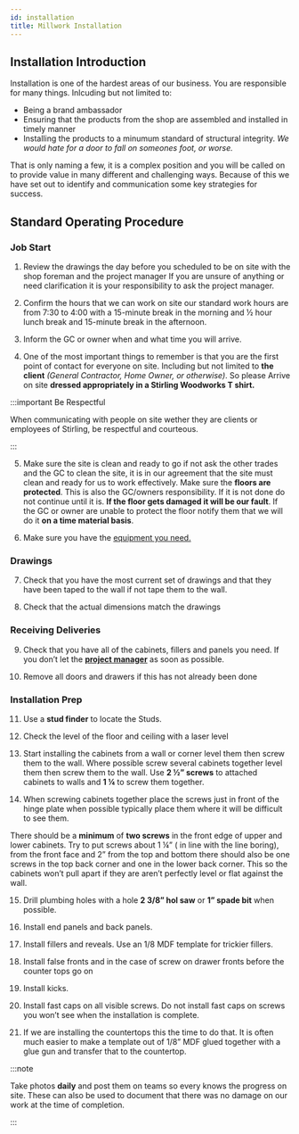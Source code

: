 ```yaml
---
id: installation
title: Millwork Installation
---
```


## Installation Introduction

Installation is one of the hardest areas of our business. You are responsible for many things. Inlcuding but not limited to:

* Being a brand ambassador
* Ensuring that the products from the shop are assembled and installed in timely manner
* Installing the products to a minumum standard of structural integrity. _We would hate for a door to fall on someones foot, or worse._

That is only naming a few, it is a complex position and you will be called on to provide value in many different and challenging ways. Because of this we have set out to identify and communication some key strategies for success. 

## Standard Operating Procedure

### Job Start

1. Review the drawings the day before you scheduled to be on site with the shop foreman and the project manager If you are unsure of anything or need clarification it is your responsibility to ask the project manager.

2. Confirm the hours that we can work on site our standard work hours are from 7:30 to 4:00 with a 15-minute break in the morning and ½ hour lunch break and 15-minute break in the afternoon.

3. Inform the GC or owner when and what time you will arrive. 

4. One of the most important things to remember is that you are the first point of contact for everyone on site. Including but not limited to **the client** _(General Contractor, Home Owner, or otherwise)_. So please Arrive on site **dressed appropriately in a Stirling Woodworks T shirt.**

:::important Be Respectful

When communicating with people on site wether they are clients or employees of Stirling, be respectful and courteous.

:::

5. Make sure the site is clean and ready to go if not ask the other trades and the GC to clean the site, it is in our agreement that the site must clean and ready for us to work effectively. Make sure the **floors are protected**. This is also the GC/owners responsibility. If it is not done do not continue until it is. **If the floor gets damaged it will be our fault**. If the GC or owner are unable to protect the floor notify them that we will do it **on a time material basis**.

6. Make sure you have the [equipment you need.](toollist.md)

### Drawings

7. Check that you have the most current set of drawings and that they have been taped to the wall if not tape them to the wall.

8. Check that the actual dimensions match the drawings 

### Receiving Deliveries

9. Check that you have all of the cabinets, fillers and panels you need. If you don’t let the [**project manager**](mailto:cameron@stirlingwoodworks.com) as soon as possible.

10. Remove all doors and drawers if this has not already been done

### Installation Prep

11. Use a **stud finder** to locate the Studs.

12. Check the level of the floor and ceiling with a laser level

13. Start installing the cabinets from a wall or corner level them then screw them to the wall. Where possible screw several cabinets together level them then screw them to the wall. Use **2 ½” screws** to attached cabinets to walls and **1 ¼** to screw them together.

14. When screwing cabinets together place the screws just in front of the hinge plate when possible typically place them where it will be difficult to see them.

There should be a **minimum** of **two screws** in the front edge of upper and lower cabinets. Try to put screws about 1 ¼” ( in line with the line boring), from the front face and 2” from the top and bottom there should also be one screws in the top back corner and one in the lower back corner. This so the cabinets won’t pull apart if they are aren’t perfectly level or flat against the wall.

15. Drill plumbing holes with a hole **2 3/8” hol saw** or **1” spade bit** when possible. 

16. Install end panels and back panels.

17. Install fillers and reveals. Use an 1/8 MDF template for trickier fillers.

18. Install false fronts and in the case of screw on drawer fronts before the counter tops go on

19. Install kicks.

20. Install fast caps on all visible screws. Do not install fast caps on screws you won’t see when the installation is complete.

21. If we are installing the countertops this the time to do that. It is often much easier to make a template out of 1/8” MDF glued together with a glue gun and transfer that to the countertop.

:::note

Take photos **daily** and post them on teams so every knows the progress on site. These can also be used to document that there was no damage on our work at the time of completion.

:::